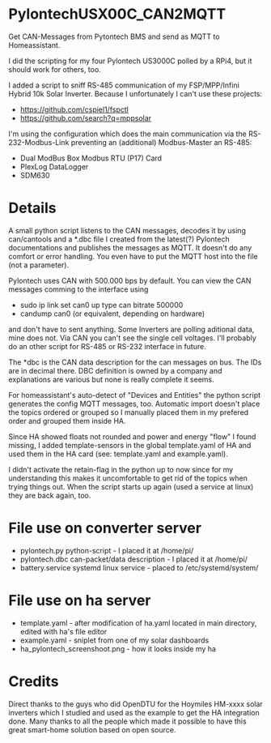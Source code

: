 # PylontechUSX00C_CAN2MQTT
Get CAN-Messages from Pytontech BMS and send as MQTT to Homeassistant.

I did the scripting for my four Pylontech US3000C polled by a RPi4, but it should work for others, too.

I added a script to sniff RS-485 communication of my FSP/MPP/Infini Hybrid 10k Solar Inverter.
Because I unfortunately I can't use these projects:

* https://github.com/cspiel1/fspctl
* https://github.com/search?q=mppsolar

I'm using the configuration which does the main communication
via the RS-232-Modbus-Link preventing an (additional) Modbus-Master an RS-485:  

* Dual ModBus Box Modbus RTU (P17) Card  
* PlexLog DataLogger
* SDM630

# Details
A small python script listens to the CAN messages, decodes it by using can/cantools and
a *.dbc file I created from the latest(?) Pylontech documentations and publishes the
messages as MQTT. It doesn't do any comfort or error handling. You even have to put
the MQTT host into the file (not a parameter).

Pylontech uses CAN with 500.000 bps by default. You can view the CAN messages comming to 
the interface using

* sudo ip link set can0 up type can bitrate 500000
* candump can0  (or equivalent, depending on hardware) 

and don't have to sent anything. Some Inverters are polling aditional data, mine does not.
Via CAN you can't see the single cell voltages. I'll probably do an other script for
RS-485 or RS-232 interface in future.

The *dbc is the CAN data description for the can messages on bus. The IDs are in decimal there.
DBC definition is owned by a company and explanations are various but none is really complete
it seems. 

For homeassistant's auto-detect of "Devices and Entities" the python script generates the 
config MQTT messages, too. Automatic import doesn't place the topics ordered or grouped so 
I manually placed them in my prefered order and grouped them inside HA.

Since HA showed floats not rounded and power and energy "flow" I found missing, I added 
template-sensors in the global template.yaml of HA and used them in the HA card 
(see: template.yaml and example.yaml).

I didn't activate the retain-flag in the python up to now since for my understanding 
this makes it uncomfortable to get rid of the topics when trying things out.
When the script starts up again (used a service at linux) they are back again, too.
# File use on converter server
* pylontech.py  python-script - I placed it at /home/pi/
* pylontech.dbc can-packet/data description - I placed it at /home/pi/
* battery.service systemd linux service - placed to /etc/systemd/system/

# File use on ha server
* template.yaml - after modification of ha.yaml located in main directory, edited with ha's file editor 
* example.yaml - sniplet from one of my solar dashboards 
* ha_pylontech_screenshoot.png - how it looks inside my ha

# Credits
Direct thanks to the guys who did OpenDTU for the Hoymiles HM-xxxx solar inverters which I studied
and used as the example to get the HA integration done. Many thanks to all the people which made it 
possible to have this great smart-home solution based on open source.
